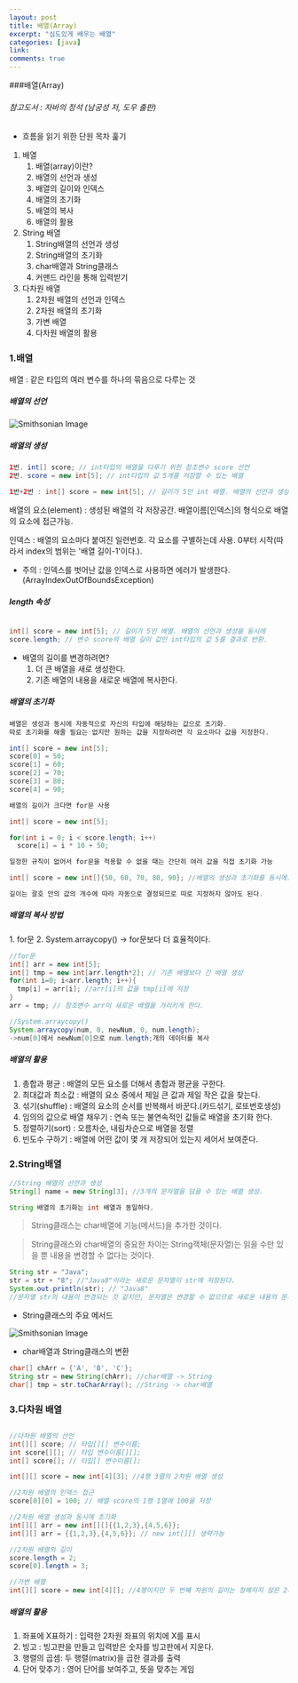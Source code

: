 ```yaml
---
layout: post
title: 배열(Array)
excerpt: "심도있게 배우는 배열"
categories: [java]
link:
comments: true
---
```


###배열(Array)

###### 참고도서 : 자바의 정석 (남궁성 저, 도우 출판)

* 흐름을 읽기 위한 단원 목차 훑기

1. 배열
    1. 배열(array)이란?
    2. 배열의 선언과 생성
    3. 배열의 길이와 인덱스
    4. 배열의 초기화
    5. 배열의 복사
    6. 배열의 활용
2. String 배열
    1. String배열의 선언과 생성
    2. String배열의 초기화
    3. char배열과 String클래스
    4. 커맨드 라인을 통해 입력받기
3. 다차원 배열
    1. 2차원 배열의 선언과 인덱스
    2. 2차원 배열의 초기화
    3. 가변 배열
    4. 다차원 배열의 활용

<h3>1.배열</h3>

배열 : 같은 타입의 여러 변수를 하나의 묶음으로 다루는 것

<h5>배열의 선언</h5>

![Smithsonian Image](http://cfile22.uf.tistory.com/image/1527D7404FF63BFF0A37EB)<br />

<h5>배열의 생성</h5>

~~~java
1번. int[] score; // int타입의 배열을 다루기 위한 참조변수 score 선언
2번. score = new int[5]; // int타입의 값 5개를 저장할 수 있는 배열

1번+2번 : int[] score = new int[5]; // 길이가 5인 int 배열. 배열의 선언과 생성을 동시에
~~~

배열의 요소(element) : 생성된 배열의 각 저장공간. 배열이름[인덱스]의 형식으로 배열의 요소에 접근가능.

인덱스 : 배열의 요소마다 붙여진 일련번호. 각 요소를 구별하는데 사용. 0부터 시작(따라서 index의 범위는 '배열 길이-1'이다.).

* 주의 : 인덱스를 벗어난 값을 인덱스로 사용하면 에러가 발생한다.(ArrayIndexOutOfBoundsException)

<h5>length 속성</h5>

~~~java

int[] score = new int[5]; // 길이가 5인 배열. 배열의 선언과 생성을 동시에
score.length; // 변수 score의 배열 길이 값인 int타입의 값 5를 결과로 반환.

~~~

* 배열의 길이를 변경하려면?
  1. 더 큰 배열을 새로 생성한다.
  2. 기존 배열의 내용을 새로운 배열에 복사한다.

<h5>배열의 초기화</h5>

~~~java
배열은 생성과 동시에 자동적으로 자신의 타입에 해당하는 값으로 초기화.
따로 초기화를 해줄 필요는 없지만 원하는 값을 지정하려면 각 요소마다 값을 지정한다.

int[] score = new int[5];
score[0] = 50;
score[1] = 60;
score[2] = 70;
score[3] = 80;
score[4] = 90;

배열의 길이가 크다면 for문 사용

int[] score = new int[5];

for(int i = 0; i < score.length; i++)
  score[i] = i * 10 + 50;

일정한 규칙이 없어서 for문을 적용할 수 없을 때는 간단히 여러 값을 직접 초기화 가능

int[] score = new int[]{50, 60, 70, 80, 90}; //배열의 생성과 초기화를 동시에.

길이는 괄호 안의 값의 개수에 따라 자동으로 결정되므로 따로 지정하지 않아도 된다.

~~~

<h5>배열의 복사 방법</h5>
1. for문
2. System.arraycopy() -> for문보다 더 효율적이다.

~~~java
//for문
int[] arr = new int[5];
int[] tmp = new int[arr.length*2]; // 기존 배열보다 긴 배열 생성
for(int i=0; i<arr.length; i++){
  tmp[i] = arr[i]; //arr[i]의 값을 tmp[i]에 저장
}
arr = tmp; // 참조변수 arr이 새로운 배열을 가리키게 한다.

//System.arraycopy()
System.arraycopy(num, 0, newNum, 0, num.length);
->num[0]에서 newNum[0]으로 num.length;개의 데이터를 복사
~~~

<h5>배열의 활용</h5>

1. 총합과 평균 : 배열의 모든 요소를 더해서 총합과 평균을 구한다.
2. 최대값과 최소값 : 배열의 요소 중에서 제일 큰 값과 제일 작은 값을 찾는다.
3. 섞기(shuffle) : 배열의 요소의 순서를 반복해서 바꾼다.(카드섞기, 로또번호생성)
4. 임의의 값으로 배열 채우기 : 연속 또는 불연속적인 값들로 배열을 초기화 한다.
5. 정렬하기(sort) : 오름차순, 내림차순으로 배열을 정렬
6. 빈도수 구하기 : 배열에 어떤 값이 몇 개 저장되어 있는지 세어서 보여준다.

<h3>2.String배열</h3>

~~~java
//String 배열의 선언과 생성
String[] name = new String[3]; //3개의 문자열을 담을 수 있는 배열 생성.

String 배열의 초기화는 int 배열과 동일하다.
~~~

>String클래스는 char배열에 기능(메서드)을 추가한 것이다.

>String클래스와 char배열의 중요한 차이는 String객체(문자열)는 읽을 수만 있을 뿐 내용을 변경할 수 없다는 것이다.

~~~java
String str = "Java";
str = str + "8"; //"Java8"이라는 새로운 문자열이 str에 저장된다.
System.out.println(str); // "Java8"
//문자열 str의 내용이 변경되는 것 같지만, 문자열은 변경할 수 없으므로 새로운 내용의 문자열이 생성된다.
~~~

* String클래스의 주요 메서드

![Smithsonian Image](http://cfile23.uf.tistory.com/image/2612C83555C612AB1E99B9)<br />

* char배열과 String클래스의 변환

~~~java
char[] chArr = {'A', 'B', 'C'};
String str = new String(chArr); //char배열 -> String
char[] tmp = str.toCharArray(); //String -> char배열
~~~

<h3>3.다차원 배열</h3>

~~~java

//다차원 배열의 선언
int[][] score; // 타입[][] 변수이름;
int score[][]; // 타입 변수이름[][];
int[] score[]; // 타입[] 변수이름[];

int[][] score = new int[4][3]; //4행 3열의 2차원 배열 생성

//2차원 배열의 인덱스 접근
score[0][0] = 100; // 배열 score의 1행 1열에 100을 저장

//2차원 배열 생성과 동시에 초기화
int[][] arr = new int[][]{{1,2,3},{4,5,6}};
int[][] arr = {{1,2,3},{4,5,6}}; // new int[][] 생략가능

//2차원 배열의 길이
score.length = 2;
score[0].length = 3;

//가변 배열
int[][] score = new int[4][]; //4행이지만 두 번쨰 차원의 길이는 정해지지 않은 2차원 배열 생성

~~~

<h5>배열의 활용</h5>

1. 좌표에 X표하기 : 입력한 2차원 좌표의 위치에 X를 표시
2. 빙고 : 빙고판을 만들고 입력받은 숫자를 빙고판에서 지운다.
3. 행렬의 곱셈: 두 행렬(matrix)을 곱한 결과를 출력
4. 단어 맞추기 : 영어 단어를 보여주고, 뜻을 맞추는 게임
